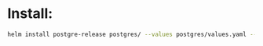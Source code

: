 # Install:
```bash
helm install postgre-release postgres/ --values postgres/values.yaml --namespace apps
```